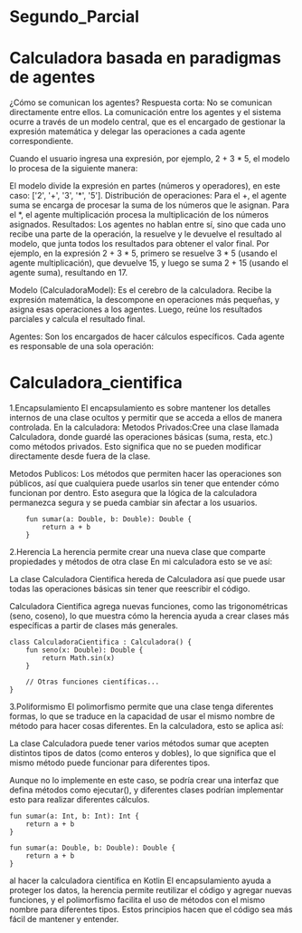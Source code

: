 # Segundo_Parcial

# Calculadora basada en paradigmas de agentes
¿Cómo se comunican los agentes?
Respuesta corta: No se comunican directamente entre ellos. La comunicación entre los agentes y el sistema ocurre a través de un modelo central, que es el encargado de gestionar la expresión matemática y delegar las operaciones a cada agente correspondiente.

Cuando el usuario ingresa una expresión, por ejemplo, 2 + 3 * 5, el modelo lo procesa de la siguiente manera:

 El modelo divide la expresión en partes (números y operadores), en este caso: ['2', '+', '3', '*', '5'].
Distribución de operaciones:
Para el +, el agente suma se encarga de procesar la suma de los números que le asignan.
Para el *, el agente multiplicación procesa la multiplicación de los números asignados.
Resultados: Los agentes no hablan entre sí, sino que cada uno recibe una parte de la operación, la resuelve y le devuelve el resultado al modelo, que junta todos los resultados para obtener el valor final.
Por ejemplo, en la expresión 2 + 3 * 5, primero se resuelve 3 * 5 (usando el agente multiplicación), que devuelve 15, y luego se suma 2 + 15 (usando el agente suma), resultando en 17.

Modelo (CalculadoraModel): Es el cerebro de la calculadora. Recibe la expresión matemática, la descompone en operaciones más pequeñas, y asigna esas operaciones a los agentes. Luego, reúne los resultados parciales y calcula el resultado final.

Agentes: Son los encargados de hacer cálculos específicos. Cada agente es responsable de una sola operación:


# Calculadora_cientifica
1.Encapsulamiento
El encapsulamiento es sobre mantener los detalles internos de una clase ocultos y permitir que se acceda a ellos de manera controlada. En la calculadora:
 Metodos Privados:Cree una clase llamada Calculadora, donde guardé las operaciones básicas (suma, resta, etc.) como métodos privados. Esto significa que no se pueden modificar directamente desde fuera de la clase.

Metodos Publicos: Los métodos que permiten hacer las operaciones son públicos, así que cualquiera puede usarlos sin tener que entender cómo funcionan por dentro.
Esto asegura que la lógica de la calculadora permanezca segura y se pueda cambiar sin afectar a los usuarios.

```open class Calculadora {
    fun sumar(a: Double, b: Double): Double {
        return a + b
    }

```
2.Herencia
La herencia permite crear una nueva clase que comparte propiedades y métodos de otra clase En mi calculadora esto se ve así:

La clase Calculadora Cientifica hereda de Calculadora así que puede usar todas las operaciones básicas sin tener que reescribir el código.

 Calculadora Cientifica agrega nuevas funciones, como las trigonométricas (seno, coseno), lo que muestra cómo la herencia ayuda a crear clases más específicas a partir de clases más generales.
 
```
class CalculadoraCientifica : Calculadora() {
    fun seno(x: Double): Double {
        return Math.sin(x)
    }

    // Otras funciones científicas...
}
```
3.Poliformismo
El polimorfismo permite que una clase tenga diferentes formas, lo que se traduce en la capacidad de usar el mismo nombre de método para hacer cosas diferentes. En la calculadora, esto se aplica así:

 La clase Calculadora puede tener varios métodos sumar que acepten distintos tipos de datos (como enteros y dobles), lo que significa que el mismo método puede funcionar para diferentes tipos.

 Aunque no lo implemente en este caso, se podría crear una interfaz que defina métodos como ejecutar(), y diferentes clases podrían implementar esto para realizar diferentes cálculos.
```
fun sumar(a: Int, b: Int): Int {
    return a + b
}

fun sumar(a: Double, b: Double): Double {
    return a + b
}
```
 
al hacer la calculadora científica en Kotlin El encapsulamiento ayuda a proteger los datos, la herencia permite reutilizar el código y agregar nuevas funciones,
y el polimorfismo facilita el uso de métodos con el mismo nombre para diferentes tipos. Estos principios hacen que el código sea más fácil de mantener y entender.
